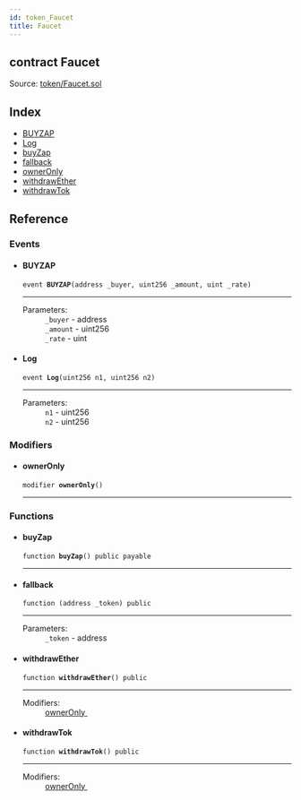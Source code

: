 ```yaml
---
id: token_Faucet
title: Faucet
---
```


<div class="contract-doc"><div class="contract"><h2 class="contract-header"><span class="contract-kind">contract</span> Faucet</h2><div class="source">Source: <a href="git+https://github.com/zapproject/ZapContracts/blob/v0.0.1/contracts/token/Faucet.sol" target="_blank">token/Faucet.sol</a></div></div><div class="index"><h2>Index</h2><ul><li><a href="token_Faucet.html#BUYZAP">BUYZAP</a></li><li><a href="token_Faucet.html#Log">Log</a></li><li><a href="token_Faucet.html#buyZap">buyZap</a></li><li><a href="token_Faucet.html#">fallback</a></li><li><a href="token_Faucet.html#ownerOnly">ownerOnly</a></li><li><a href="token_Faucet.html#withdrawEther">withdrawEther</a></li><li><a href="token_Faucet.html#withdrawTok">withdrawTok</a></li></ul></div><div class="reference"><h2>Reference</h2><div class="events"><h3>Events</h3><ul><li><div class="item event"><span id="BUYZAP" class="anchor-marker"></span><h4 class="name">BUYZAP</h4><div class="body"><code class="signature">event <strong>BUYZAP</strong><span>(address _buyer, uint256 _amount, uint _rate) </span></code><hr/><dl><dt><span class="label-parameters">Parameters:</span></dt><dd><div><code>_buyer</code> - address</div><div><code>_amount</code> - uint256</div><div><code>_rate</code> - uint</div></dd></dl></div></div></li><li><div class="item event"><span id="Log" class="anchor-marker"></span><h4 class="name">Log</h4><div class="body"><code class="signature">event <strong>Log</strong><span>(uint256 n1, uint256 n2) </span></code><hr/><dl><dt><span class="label-parameters">Parameters:</span></dt><dd><div><code>n1</code> - uint256</div><div><code>n2</code> - uint256</div></dd></dl></div></div></li></ul></div><div class="modifiers"><h3>Modifiers</h3><ul><li><div class="item modifier"><span id="ownerOnly" class="anchor-marker"></span><h4 class="name">ownerOnly</h4><div class="body"><code class="signature">modifier <strong>ownerOnly</strong><span>() </span></code><hr/></div></div></li></ul></div><div class="functions"><h3>Functions</h3><ul><li><div class="item function"><span id="buyZap" class="anchor-marker"></span><h4 class="name">buyZap</h4><div class="body"><code class="signature">function <strong>buyZap</strong><span>() </span><span>public </span><span>payable </span></code><hr/></div></div></li><li><div class="item function"><span id="fallback" class="anchor-marker"></span><h4 class="name">fallback</h4><div class="body"><code class="signature">function <strong></strong><span>(address _token) </span><span>public </span></code><hr/><dl><dt><span class="label-parameters">Parameters:</span></dt><dd><div><code>_token</code> - address</div></dd></dl></div></div></li><li><div class="item function"><span id="withdrawEther" class="anchor-marker"></span><h4 class="name">withdrawEther</h4><div class="body"><code class="signature">function <strong>withdrawEther</strong><span>() </span><span>public </span></code><hr/><dl><dt><span class="label-modifiers">Modifiers:</span></dt><dd><a href="token_Faucet.html#ownerOnly">ownerOnly </a></dd></dl></div></div></li><li><div class="item function"><span id="withdrawTok" class="anchor-marker"></span><h4 class="name">withdrawTok</h4><div class="body"><code class="signature">function <strong>withdrawTok</strong><span>() </span><span>public </span></code><hr/><dl><dt><span class="label-modifiers">Modifiers:</span></dt><dd><a href="token_Faucet.html#ownerOnly">ownerOnly </a></dd></dl></div></div></li></ul></div></div></div>
